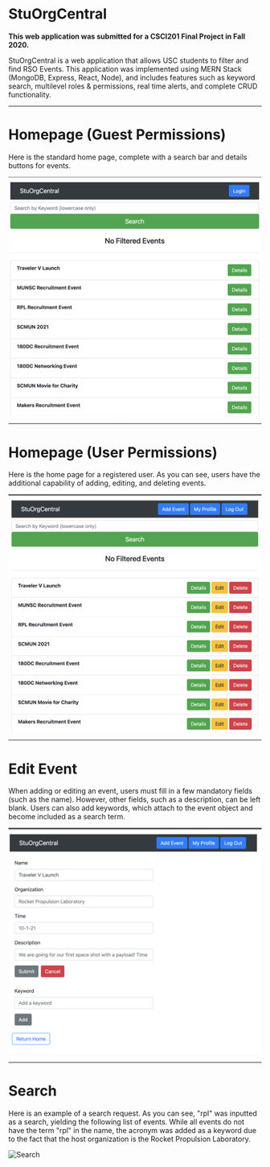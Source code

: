 # StuOrgCentral

**This web application was submitted for a CSCI201 Final Project in Fall 2020.**

StuOrgCentral is a web application that allows USC students to filter and find RSO Events. This application was implemented using MERN Stack (MongoDB, Express, React, Node), and includes features such as keyword search, multilevel roles & permissions, real time alerts, and complete CRUD functionality.

****
# Homepage (Guest Permissions)
Here is the standard home page, complete with a search bar and details buttons for events.

![Homepage (Guest Permissions)](README/Guest_Home.png)

****
# Homepage (User Permissions)
Here is the home page for a registered user. As you can see, users have the additional capability of adding, editing, and deleting events. 

![Homepage (User Permissions)](README/User_Home.png)

****
# Edit Event
When adding or editing an event, users must fill in a few mandatory fields (such as the name). However, other fields, such as a description, can be left blank. Users can also add keywords, which attach to the event object and become included as a search term.

![Edit Event](README/Edit_Event.png)
 
****
# Search
Here is an example of a search request. As you can see, "rpl" was inputted as a search, yielding the following list of events. While all events do not have the term "rpl" in the name, the acronym was added as a keyword due to the fact that the host organization is the Rocket Propulsion Laboratory.

![Search](README/Search.png)
